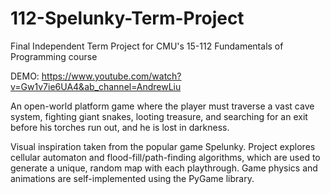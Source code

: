 # 112-Spelunky-Term-Project

Final Independent Term Project for CMU's 15-112 Fundamentals of Programming course

DEMO: https://www.youtube.com/watch?v=Gw1v7ie6UA4&ab_channel=AndrewLiu

An open-world platform game where the player must traverse a vast cave system, fighting giant snakes, looting treasure, and
searching for an exit before his torches run out, and he is lost in darkness.

Visual inspiration taken from the popular game Spelunky. Project explores cellular automaton and flood-fill/path-finding algorithms,
which are used to generate a unique, random map with each playthrough. Game physics and animations are self-implemented using the PyGame library.
